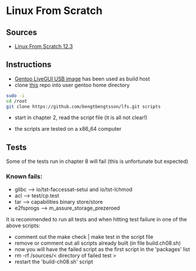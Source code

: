 # Linux From Scratch

## Sources

- [Linux From Scratch 12.3](https://www.linuxfromscratch.org/lfs/view/stable/index.html)

## Instructions

- [Gentoo LiveGUI USB image](https://www.gentoo.org/downloads/) has been used as build host
- clone [this](https://github.com/bengtbengtsson/lfs.git) repo into user gentoo home directory

```bash
sudo -i
cd /root
git clone https://github.com/bengtbengtsson/lfs.git scripts
```

- start in chapter 2, read the script file (it is all not clear!)

- the scripts are tested on a x86_64 computer

## Tests
Some of the tests run in chapter 8 will fail (this is unfortunate but expected)

### Known fails:

- glibc --> io/tst-faccessat-setui and io/tst-lchmod
- acl --> test/cp.test
- tar --> capabilities binary store/store
- e2fsprogs --> m_assure_storage_prezeroed

It is recommended to run all tests and when hitting test failure in one of the above scripts:

- comment out the make check | make test in the script file
- remove or comment out all scripts already built (in file build.ch08.sh)
- now you will have the failed script as the first script in the 'packages' list
- rm -rf /sources/< directory of failed test >
- restart the 'build-ch08.sh' script
